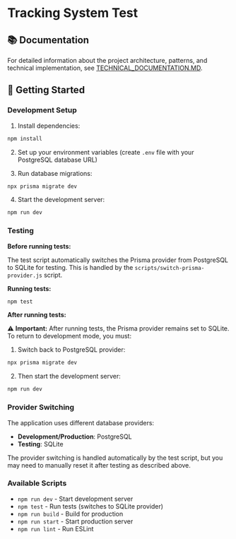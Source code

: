 # Tracking System Test

## 📚 Documentation

For detailed information about the project architecture, patterns, and technical implementation, see [TECHNICAL_DOCUMENTATION.MD](./TECHNICAL_DOCUMENTATION.MD).

## 🚀 Getting Started

### Development Setup

1. Install dependencies:
```bash
npm install
```

2. Set up your environment variables (create `.env` file with your PostgreSQL database URL)

3. Run database migrations:
```bash
npx prisma migrate dev
```

4. Start the development server:
```bash
npm run dev
```

### Testing

**Before running tests:**

The test script automatically switches the Prisma provider from PostgreSQL to SQLite for testing. This is handled by the `scripts/switch-prisma-provider.js` script.

**Running tests:**
```bash
npm test
```

**After running tests:**

⚠️ **Important:** After running tests, the Prisma provider remains set to SQLite. To return to development mode, you must:

1. Switch back to PostgreSQL provider:
```bash
npx prisma migrate dev
```

2. Then start the development server:
```bash
npm run dev
```

### Provider Switching

The application uses different database providers:
- **Development/Production**: PostgreSQL
- **Testing**: SQLite

The provider switching is handled automatically by the test script, but you may need to manually reset it after testing as described above.

### Available Scripts

- `npm run dev` - Start development server
- `npm test` - Run tests (switches to SQLite provider)
- `npm run build` - Build for production
- `npm run start` - Start production server
- `npm run lint` - Run ESLint